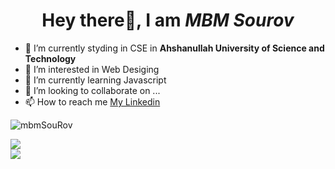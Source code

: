 <h1 align = "center"> Hey there👋, I am <i><b>MBM Sourov </b></i></h1>

- 🌱 I’m currently styding in CSE in **Ahshanullah University of Science and Technology**
- 👀 I’m interested in Web Desiging
- 🌱 I’m currently learning Javascript
- 💞️ I’m looking to collaborate on ...
- 📫 How to reach me [My Linkedin](https://www.linkedin.com/in/mbm-sourov-042698170/)

<!---
mbmSouRov/mbmSouRov is a ✨ special ✨ repository because its `README.md` (this file) appears on your GitHub profile.
You can click the Preview link to take a look at your changes.
--->

 <div>
      <p align="left">
        <img
          src="https://komarev.com/ghpvc/?username=mbmSouRov&label=Profile%20views&color=0e75b6&style=flat"
          alt="mbmSouRov"
        />
      </p>
    </div>
    <div style="display: flex; flex-direction: column">
      <div>
        <img
          align="left"
          src="https://github-readme-stats.vercel.app/api/top-langs/?username=mbmSouRov&theme=tokyonight"
        />
      </div>
      <div>
        <img
          align="left"
          src="https://github-profile-trophy.vercel.app/?username=mbmSouRov&theme=onedark&row=2&column=4&no-frame=true&margin-w=16&margin-h=16&no-bg=true"
        />
      </div>
    </div>


